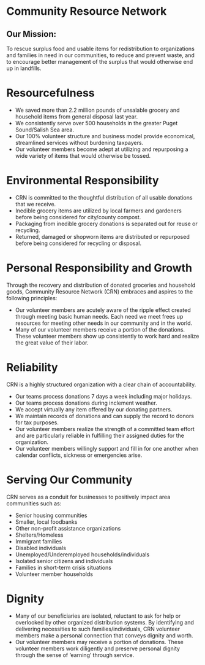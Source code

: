 # Community Resource Network
## Our Mission:
To rescue surplus food and usable items for redistribution to organizations and families in need in our communities, to reduce and prevent waste, and to encourage better management of the surplus that would otherwise end up in landfills.

# Resourcefulness
- We saved more than 2.2 million pounds of unsalable grocery and household items from general disposal last year.
- We consistently serve over 500 households in the greater Puget Sound/Salish Sea area.
- Our 100% volunteer structure and business model provide economical, streamlined services without burdening taxpayers.
- Our volunteer members become adept at utilizing and repurposing a wide variety of items that would otherwise be tossed.

# Environmental Responsibility
- CRN is committed to the thoughtful distribution of all usable donations that we receive.
- Inedible grocery items are utilized by local farmers and gardeners before being considered for city/county compost.
- Packaging from inedible grocery donations is separated out for reuse or recycling.
- Returned, damaged or shopworn items are distributed or repurposed before being considered for recycling or disposal.

# Personal Responsibility and Growth
Through the recovery and distribution of donated groceries and household goods, Community Resource Network (CRN) embraces and aspires to the following principles:

- Our volunteer members are acutely aware of the ripple effect created through meeting basic human needs. Each need we meet frees up resources for meeting other needs in our community and in the world.
- Many of our volunteer members receive a portion of the donations. These volunteer members show up consistently to work hard and realize the great value of their labor.

# Reliability
CRN is a highly structured organization with a clear chain of accountability.

- Our teams process donations 7 days a week including major holidays.
- Our teams process donations during inclement weather.
- We accept virtually any item offered by our donating partners.
- We maintain records of donations and can supply the record to donors for tax purposes.
- Our volunteer members realize the strength of a committed team effort and are particularly reliable in fulfilling their assigned duties for the organization.
- Our volunteer members willingly support and fill in for one another when calendar conflicts, sickness or emergencies arise.

# Serving Our Community
CRN serves as a conduit for businesses to positively impact area communities such as:

- Senior housing communities
- Smaller, local foodbanks
- Other non-profit assistance organizations
- Shelters/Homeless
- Immigrant families
- Disabled individuals
- Unemployed/Underemployed households/individuals
- Isolated senior citizens and individuals
- Families in short-term crisis situations
- Volunteer member households

# Dignity
- Many of our beneficiaries are isolated, reluctant to ask for help or overlooked by other organized distribution systems. By identifying and delivering necessities to such families/individuals, CRN volunteer members make a personal connection that conveys dignity and worth.
- Our volunteer members may receive a portion of donations. These volunteer members work diligently and preserve personal dignity through the sense of ‘earning’ through service.
